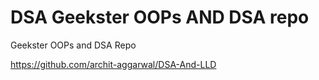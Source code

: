 # DSA Geekster OOPs AND DSA repo
Geekster OOPs and DSA Repo

https://github.com/archit-aggarwal/DSA-And-LLD



